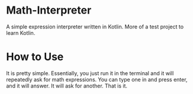 # Math-Interpreter
A simple expression interpreter written in Kotlin. More of a test project to learn Kotlin.

# How to Use
It is pretty simple. Essentially, you just run it in the terminal and it will repeatedly ask for math expressions. You can type one in and press enter, and it will answer. It will ask for another. That is it.
